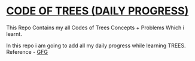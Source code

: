 # [CODE OF TREES (DAILY PROGRESS)](https://github.com/singhkunal01/Code-Of-Trees-Data-Structure.git)
This Repo Contains my all Codes of Trees Concepts + Problems Which i learnt.

In this repo i am going to add all my daily progress while learning TREES.
Reference - [GFG](https://www.geeksforgeeks.org/)
